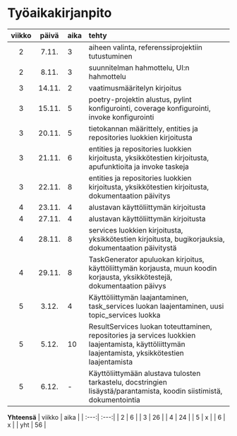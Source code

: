 # Työaikakirjanpito

|viikko| päivä | aika | tehty  |
| :---:| :----:|:-----| :-----|
|2| 7.11. | 3    | aiheen valinta, referenssiprojektiin tutustuminen |
|2| 8.11. | 3    | suunnitelman hahmottelu, UI:n hahmottelu |
|3 |14.11.| 2    | vaatimusmääritelyn kirjoitus|
|3 |15.11.| 5    | poetry-projektin alustus, pylint konfigurointi, coverage konfigurointi, invoke konfigurointi|
|3 |20.11.| 5    | tietokannan määrittely, entities ja repositories luokkien kirjoitusta|
|3 |21.11.| 6    | entities ja repositories luokkien kirjoitusta, yksikkötestien kirjoitusta, apufunktioita ja invoke taskeja|
|3 |22.11.| 8    | entities ja repositories luokkien kirjoitusta, yksikkötestien kirjoitusta, dokumentaation päivitys|
|4 |23.11.| 4    | alustavan käyttöliittymän kirjoitusta|
|4 |27.11.| 4    | alustavan käyttöliittymän kirjoitusta|
|4 |28.11.| 8    | services luokkien kirjoitusta, yksikkötestien kirjoitusta, bugikorjauksia, dokumentaation päivitystä|
|4 |29.11.| 8    | TaskGenerator apuluokan kirjoitus, käyttöliittymän korjausta, muun koodin korjausta, yksikkötestejä, dokumentaation päivys|
|5 |3.12.| 4    | Käyttöliittymän laajantaminen, task_services luokan laajentaminen, uusi topic_services luokka|
|5 |5.12.| 10   |ResultServices luokan toteuttaminen, repositories ja services luokkien laajentamista, käyttöliittymän laajentamista, yksikkötestien laajentamista|
|5 |6.12.| -    |Käyttöliittymään alustava tulosten tarkastelu, docstringien lisäystä/parantamista, koodin siistimistä, dokumentointia|



**Yhteensä**
| viikko | aika |
| :---:| :---:|
| 2   | 6   | 
| 3   | 26  | 
| 4   | 24   | 
| 5   | x   | 
| 6   | x   | 
| yht | 56 |


